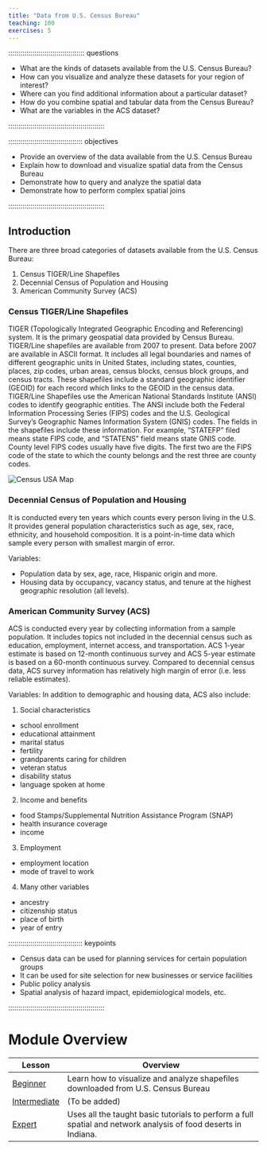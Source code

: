 ```yaml
---
title: "Data from U.S. Census Bureau"
teaching: 100
exercises: 5
---
```


:::::::::::::::::::::::::::::::::::::: questions 

- What are the kinds of datasets available from the U.S. Census Bureau?
- How can you visualize and analyze these datasets for your region of interest?
- Where can you find additional information about a particular dataset?
- How do you combine spatial and tabular data from the Census Bureau?
- What are the variables in the ACS dataset?

::::::::::::::::::::::::::::::::::::::::::::::::

::::::::::::::::::::::::::::::::::::: objectives

- Provide an overview of the data available from the U.S. Census Bureau
- Explain how to download and visualize spatial data from the Census Bureau
- Demonstrate how to query and analyze the spatial data
- Demonstrate how to perform complex spatial joins

::::::::::::::::::::::::::::::::::::::::::::::::

## Introduction

There are three broad categories of datasets available from the U.S. Census Bureau:

1. Census TIGER/Line Shapefiles
2. Decennial Census of Population and Housing
3. American Community Survey (ACS)

### Census TIGER/Line Shapefiles

TIGER (Topologically Integrated Geographic Encoding and Referencing) system. It is the primary geospatial data provided by Census Bureau. 
TIGER/Line shapefiles are available from 2007 to present. Data before 2007 are available in ASCII format. 
It includes all legal boundaries and names of different geographic units in United States, including states, counties, places, zip codes, urban areas, census blocks, census block groups, and census tracts. 
These shapefiles include a standard geographic identifier (GEOID) for each record which links to the GEOID in the census data.
TIGER/Line Shapefiles use the American National Standards Institute (ANSI) codes to identify geographic entities. 
The ANSI include both the Federal Information Processing Series (FIPS) codes and the U.S. Geological Survey’s Geographic Names Information System (GNIS) codes. 
The fields in the shapefiles include these information. For example, “STATEFP” filed means state FIPS code, and “STATENS” field means state GNIS code. 
County level FIPS codes usually have five digits. The first two are the FIPS code of the state to which the county belongs and the rest three are county codes.

![Census USA Map](census_map.png "A map showing U.S. Census Bureau TIGER/Line shapefile boundaries for states and counties.")

### Decennial Census of Population and Housing

It is conducted every ten years which counts every person living in the U.S. 
It provides general population characteristics such as age, sex, race, ethnicity, and household composition. 
It is a point-in-time data which sample every person with smallest margin of error.

Variables:

- Population data by sex, age, race, Hispanic origin and more. 
- Housing data by occupancy, vacancy status, and tenure at the highest geographic resolution (all levels).

### American Community Survey (ACS)

ACS is conducted every year by collecting information from a sample population. 
It includes topics not included in the decennial census such as education, employment, internet access, and transportation. 
ACS 1-year estimate is based on 12-month continuous survey and ACS 5-year estimate is based on a 60-month continuous survey. 
Compared to decennial census data, ACS survey information has relatively high margin of error (i.e. less reliable estimates).

Variables:
In addition to demographic and housing data, ACS also include:

1. Social characteristics
- school enrollment
- educational attainment
- marital status
- fertility
- grandparents caring for children
- veteran status
- disability status
- language spoken at home
2. Income and benefits
- food Stamps/Supplemental Nutrition Assistance Program (SNAP)
- health insurance coverage
- income
3. Employment
- employment location
- mode of travel to work
4. Many other variables
- ancestry
- citizenship status
- place of birth
- year of entry


::::::::::::::::::::::::::::::::::::: keypoints 

- Census data can be used for planning services for certain population groups
- It can be used for site selection for new businesses or service facilities
- Public policy analysis
- Spatial analysis of hazard impact, epidemiological models, etc.

::::::::::::::::::::::::::::::::::::::::::::::::

# Module Overview

| Lesson            | Overview                                                                                                   |
|-------------------|------------------------------------------------------------------------------------------------------------|
| [Beginner](https://colab.research.google.com/github/SpatialTurn/DataCollection-Notebooks/blob/main/Census/TIGER_FoodDesert_Tutorial.ipynb) | Learn how to visualize and analyze shapefiles downloaded from U.S. Census Bureau |
| [Intermediate]()  | (To be added)                                                                                              |
| [Expert](https://colab.research.google.com/github/SpatialTurn/DataCollection-Notebooks/blob/main/Census/CensusGeocodeAPI.ipynb) | Uses all the taught basic tutorials to perform a full spatial and network analysis of food deserts in Indiana. |

